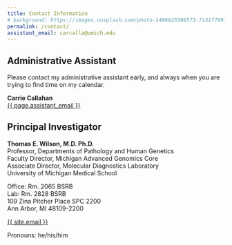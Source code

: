```yaml
---
title: Contact Information
# background: https://images.unsplash.com/photo-1486825586573-7131f7991bdd?auto=format&w=2000
permalink: /contact/
assistant_email: carcalla@umich.edu
---
```


## Administrative Assistant

Please contact my administrative assistant early, and always when
you are trying to find time on my calendar. 

**Carrie Callahan**  
<a href="mailto:{{ page.assistant_email }}">{{ page.assistant_email }}</a>

## Principal Investigator

**Thomas E. Wilson, M.D. Ph.D.**  
Professor, Departments of Pathology and Human Genetics  
Faculty Director, Michigan Advanced Genomics Core  
Associate Director, Molecular Diagnostics Laboratory  
University of Michigan Medical School  

Office: Rm. 2065 BSRB  
Lab: Rm. 2828 BSRB  
109 Zina Pitcher Place SPC 2200  
Ann Arbor, MI 48109-2200  

<a href="mailto:{{ site.email }}">{{ site.email }}</a>

Pronouns: he/his/him
